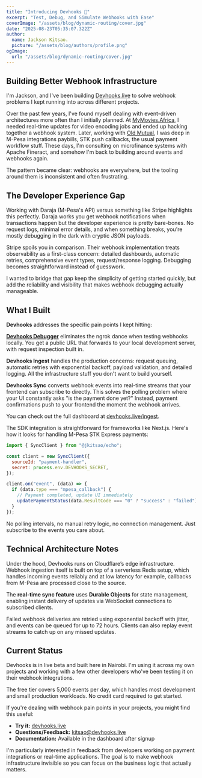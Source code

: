 ```yaml
---
title: "Introducing Devhooks 🚀"
excerpt: "Test, Debug, and Simulate Webhooks with Ease"
coverImage: "/assets/blog/dynamic-routing/cover.jpg"
date: "2025-08-23T05:35:07.322Z"
author:
  name: Jackson Kitsao.
  picture: "/assets/blog/authors/profile.png"
ogImage:
  url: "/assets/blog/dynamic-routing/cover.jpg"
---
```


## Building Better Webhook Infrastructure

I'm Jackson, and I've been building [Devhooks.live](https://www.devhooks.live) to solve webhook problems I kept running into across different projects.

Over the past few years, I've found myself dealing with event-driven architectures more often than I initially planned. At [MyMovies.Africa](https://mymovies.africa), I needed real-time updates for video encoding jobs and ended up hacking together a webhook system. Later, working with [Old Mutual](https://www.oldmutual.co.ke), I was deep in M-Pesa integrations paybills, STK push callbacks, the usual payment workflow stuff. These days, I'm consulting on microfinance systems with Apache Fineract, and somehow I'm back to building around events and webhooks again.

The pattern became clear: webhooks are everywhere, but the tooling around them is inconsistent and often frustrating.

## The Developer Experience Gap

Working with Daraja (M-Pesa's API) versus something like Stripe highlights this perfectly. Daraja works you get webhook notifications when transactions happen but the developer experience is pretty bare-bones. No request logs, minimal error details, and when something breaks, you're mostly debugging in the dark with cryptic JSON payloads.

Stripe spoils you in comparison. Their webhook implementation treats observability as a first-class concern: detailed dashboards, automatic retries, comprehensive event types, request/response logging. Debugging becomes straightforward instead of guesswork.

I wanted to bridge that gap keep the simplicity of getting started quickly, but add the reliability and visibility that makes webhook debugging actually manageable.

## What I Built

**Devhooks** addresses the specific pain points I kept hitting:

**[Devhooks Debugger](https://www.devhooks.live/new-hook)** eliminates the ngrok dance when testing webhooks locally. You get a public URL that forwards to your local development server, with request inspection built in.

**Devhooks Ingest** handles the production concerns: request queuing, automatic retries with exponential backoff, payload validation, and detailed logging. All the infrastructure stuff you don't want to build yourself.

**Devhooks Sync** converts webhook events into real-time streams that your frontend can subscribe to directly. This solves the polling problem where your UI constantly asks "is the payment done yet?" Instead, payment confirmations push to your frontend the moment the webhook arrives.

You can check out the full dashboard at [devhooks.live/ingest](https://devhooks.live/ingest).

The SDK integration is straightforward for frameworks like Next.js. Here's how it looks for handling M-Pesa STK Express payments:

```javascript
import { SyncClient } from "@jkitsao/echo";

const client = new SyncClient({
  sourceId: "payment-handler",
  secret: process.env.DEVHOOKS_SECRET,
});

client.on("event", (data) => {
  if (data.type === "mpesa_callback") {
    // Payment completed, update UI immediately
    updatePaymentStatus(data.ResultCode === "0" ? "success" : "failed");
  }
});
```

No polling intervals, no manual retry logic, no connection management. Just subscribe to the events you care about.

## Technical Architecture Notes

Under the hood, Devhooks runs on Cloudflare’s edge infrastructure. Webhook ingestion itself is built on top of a serverless Redis setup, which handles incoming events reliably and at low latency for example, callbacks from M-Pesa are processed close to the source.

The **real-time sync feature** uses **Durable Objects** for state management, enabling instant delivery of updates via WebSocket connections to subscribed clients.

Failed webhook deliveries are retried using exponential backoff with jitter, and events can be queued for up to 72 hours. Clients can also replay event streams to catch up on any missed updates.

<!-- Authentication relies on short-lived tokens that refresh automatically, so clients don’t need to manage token expiration manually. -->

## Current Status

Devhooks is in live beta and built here in Nairobi. I'm using it across my own projects and working with a few other developers who've been testing it on their webhook integrations.

The free tier covers 5,000 events per day, which handles most development and small production workloads. No credit card required to get started.

If you're dealing with webhook pain points in your projects, you might find this useful:

- **Try it:** [devhooks.live](https://devhooks.live)
- **Questions/Feedback:** kitsao@devhooks.live
- **Documentation:** Available in the dashboard after signup

I'm particularly interested in feedback from developers working on payment integrations or real-time applications. The goal is to make webhook infrastructure invisible so you can focus on the business logic that actually matters.
